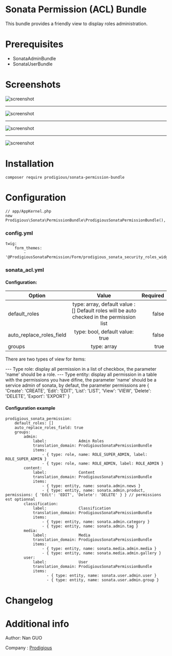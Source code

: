 # Sonata Permission (ACL) Bundle
 
This bundle provides a friendly view to display roles administration.

# Prerequisites
- SonataAdminBundle
- SonataUserBundle

# Screenshots

![screenshot](https://github.com/nan-guo/SonataPermissionBundle/blob/master/Resources/public/imgs/screenshot-1.png)

--------------------------------------------------------------------------------------------------------------------------------------------

![screenshot](https://github.com/nan-guo/SonataPermissionBundle/blob/master/Resources/public/imgs/screenshot-2.png)


--------------------------------------------------------------------------------------------------------------------------------------------

![screenshot](https://github.com/nan-guo/SonataPermissionBundle/blob/master/Resources/public/imgs/screenshot-3.png)


--------------------------------------------------------------------------------------------------------------------------------------------

![screenshot](https://github.com/nan-guo/SonataPermissionBundle/blob/master/Resources/public/imgs/screenshot-4.png)

# Installation

```
composer require prodigious/sonata-permission-bundle
```

# Configuration
```
// app/AppKernel.php
new Prodigious\Sonata\PermissionBundle\ProdigiousSonataPermissionBundle(),
```

### config.yml

```
twig:
    form_themes:
        - '@ProdigiousSonataPermission/Form/prodigious_sonata_security_roles_widget.html.twig'

```

### sonata_acl.yml

#### Configuration:

| Option                   |                                           Value                                           | Required |
|--------------------------|:-----------------------------------------------------------------------------------------:|---------:|
| default_roles            | type: array, default value : [] Default roles will be auto checked in the permission list |    false |
| auto_replace_roles_field | type: bool, default value: true                                                           |    false |
| groups                   | type: array                                                                               |     true |

There are two types of view for items:

--- Type role: display all permission in a list of checkbox, the parameter 'name' should be a role.
--- Type entity: display all permission in a table with the permissions you have difine, the parameter 'name' should be a service admin of sonata, by defaut, the parameter permissions are { 'Create': 'CREATE', 'Edit': 'EDIT', 'List': 'LIST',  'View': 'VIEW', 'Delete': 'DELETE', 'Export': 'EXPORT' }

#### Configuration example

```
prodigious_sonata_permission:
    default_roles: []
    auto_replace_roles_field: true
    groups:
        admin:
            label:              Admin Roles
            translation_domain: ProdigiousSonataPermissionBundle
            items:
                - { type: role, name: ROLE_SUPER_ADMIN, label: ROLE_SUPER_ADMIN }
                - { type: role, name: ROLE_ADMIN, label: ROLE_ADMIN }
        content:
            label:              Content
            translation_domain: ProdigiousSonataPermissionBundle
            items:
                - { type: entity, name: sonata.admin.news }
                - { type: entity, name: sonata.admin.product, permissions: { 'Edit': 'EDIT', 'Delete': 'DELETE' } } // permissions est optionnal
        classification:
            label:              Classification
            translation_domain: ProdigiousSonataPermissionBundle
            items:
                - { type: entity, name: sonata.admin.category }
                - { type: entity, name: sonata.admin.tag }
        media:
            label:              Media
            translation_domain: ProdigiousSonataPermissionBundle
            items:
                - { type: entity, name: sonata.media.admin.media }
                - { type: entity, name: sonata.media.admin.gallery }
        user:
            label:              User
            translation_domain: ProdigiousSonataPermissionBundle
            items:
                  - { type: entity, name: sonata.user.admin.user }
                  - { type: entity, name: sonata.user.admin.group }
```

# Changelog


# Additional info
Author: Nan GUO
 
Company : [Prodigious](http://www.prodigious.com/)
